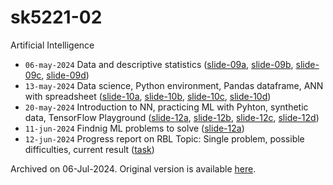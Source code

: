 # sk5221-02
Artificial Intelligence

+ `06-may-2024` Data and descriptive statistics ([slide-09a](https://osf.io/jn3yq), [slide-09b](https://osf.io/an2bs), [slide-09c](https://osf.io/3rb8k), [slide-09d](https://osf.io/zqkv9))
+ `13-may-2024` Data science, Python environment, Pandas dataframe, ANN with spreadsheet ([slide-10a](https://osf.io/tzvsw), [slide-10b](https://osf.io/kgw5f), [slide-10c](https://osf.io/6t48k), [slide-10d](https://osf.io/42tq9))
+ `20-may-2024` Introduction to NN, practicing ML with Pyhton, synthetic data, TensorFlow Playground ([slide-12a](https://osf.io/3ksmu), [slide-12b](https://osf.io/k8b7q), [slide-12c](https://osf.io/wqv3z), [slide-12d](https://osf.io/43baq))
+ `11-jun-2024` Findnig ML problems to solve ([slide-12a](https://osf.io/ma6dj))
+ `12-jun-2024` Progress report on RBL Topic: Single problem, possible difficulties, current result ([task](https://docs.google.com/forms/d/e/1FAIpQLSe4ymNcd-qMj_5fmoswor7g0645XDXibzOnal0GwEIlfuI5HQ/viewform?usp=sf_link))

Archived on 06-Jul-2024. Original version is available [here](https://edunex.itb.ac.id/courses/58134/preview).
